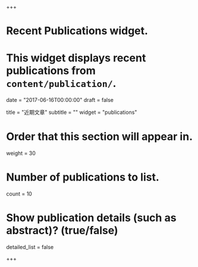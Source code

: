 +++
# Recent Publications widget.
# This widget displays recent publications from `content/publication/`.

date = "2017-06-16T00:00:00"
draft = false

title = "近期文章"
subtitle = ""
widget = "publications"

# Order that this section will appear in.
weight = 30

# Number of publications to list.
count = 10

# Show publication details (such as abstract)? (true/false)
detailed_list = false

+++
